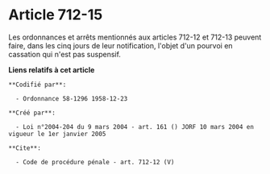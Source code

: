 # Article 712-15

Les ordonnances et arrêts mentionnés aux articles 712-12 et 712-13 peuvent faire, dans les cinq jours de leur notification,
l'objet d'un pourvoi en cassation qui n'est pas suspensif.

**Liens relatifs à cet article**

	**Codifié par**:

	  - Ordonnance 58-1296 1958-12-23

	**Créé par**:

	  - Loi n°2004-204 du 9 mars 2004 - art. 161 () JORF 10 mars 2004 en vigueur le 1er janvier 2005

	**Cite**:

	  - Code de procédure pénale - art. 712-12 (V)
